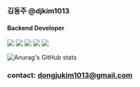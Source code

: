### 김동주 @djkim1013
#### Backend Developer

<img src="https://img.shields.io/badge/Java-fe995f?style=flat&logo=Java&logoColor=white"/> <img src="https://img.shields.io/badge/Spring-6DB33F?style=flat&logo=Spring&logoColor=white"/> <img src="https://img.shields.io/badge/Spring Boot-6DB33F?style=flat&logo=SpringBoot&logoColor=white"/> <img src="https://img.shields.io/badge/MySQL-4479A1?style=flat&logo=MySQL&logoColor=white"/>  <img src="https://img.shields.io/badge/Amazon AWS-232F3E?style=flat&logo=AmazonAWS&logoColor=white"/>

![Anurag's GitHub stats](https://github-readme-stats.vercel.app/api?username=djkim1013&show_icons=true&theme=radical)


### contact: dongjukim1013@gmail.com
